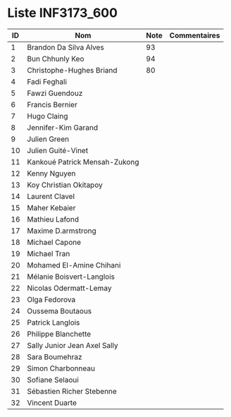 # Liste INF3173_600
|  ID | Nom | Note | Commentaires |
| --- | --- | --- | --- |
|1|Brandon Da Silva Alves| 93 | 	|
|2|Bun Chhunly Keo| 94 | 	|
|3|Christophe-Hughes Briand| 80	| 	|
|4|Fadi Feghali| 	| 	|
|5|Fawzi Guendouz| 	| 	|
|6|Francis Bernier| 	| 	|
|7|Hugo Claing| 	| 	|
|8|Jennifer-Kim Garand| 	| 	|
|9|Julien Green| 	| 	|
|10|Julien Guité-Vinet| 	| 	|
|11|Kankoué Patrick Mensah-Zukong| 	| 	|
|12|Kenny Nguyen| 	| 	|
|13|Koy Christian Okitapoy| 	| 	|
|14|Laurent Clavel| 	| 	|
|15|Maher Kebaier| 	| 	|
|16|Mathieu Lafond| 	| 	|
|17|Maxime D.armstrong| 	| 	|
|18|Michael Capone| 	| 	|
|19|Michael Tran| 	| 	|
|20|Mohamed El-Amine Chihani| 	| 	|
|21|Mélanie Boisvert-Langlois| 	| 	|
|22|Nicolas Odermatt-Lemay| 	| 	|
|23|Olga Fedorova| 	| 	|
|24|Oussema Boutaous| 	| 	|
|25|Patrick Langlois| 	| 	|
|26|Philippe Blanchette| 	| 	|
|27|Sally Junior Jean Axel Sally| 	| 	|
|28|Sara Boumehraz| 	| 	|
|29|Simon Charbonneau| 	| 	|
|30|Sofiane Selaoui| 	| 	|
|31|Sébastien Richer Stebenne| 	| 	|
|32|Vincent Duarte| 	| 	|

